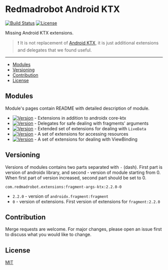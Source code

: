 # Redmadrobot Android KTX
 [![Build Status](https://img.shields.io/github/workflow/status/RedMadRobot/redmadrobot-android-ktx/CI/main?style=flat-square)][ci] [![License](https://img.shields.io/github/license/RedMadRobot/redmadrobot-android-ktx?style=flat-square)][license]

Missing Android KTX extensions.

> :exclamation: It is not replacement of [Android KTX][ktx], it is just additional extensions and delegates that we found useful.

---
<!-- START doctoc generated TOC please keep comment here to allow auto update -->
<!-- DON'T EDIT THIS SECTION, INSTEAD RE-RUN doctoc TO UPDATE -->


- [Modules](#modules)
- [Versioning](#versioning)
- [Contribution](#contribution)
- [License](#license)

<!-- END doctoc generated TOC please keep comment here to allow auto update -->

## Modules

Module's pages contain README with detailed description of module.

- [![Version](https://img.shields.io/bintray/v/redmadrobot-opensource/android/core-ktx?style=flat-square&label=core-ktx)][core-ktx] - Extensions in addition to androidx core-ktx
- [![Version](https://img.shields.io/bintray/v/redmadrobot-opensource/android/fragment-args-ktx?style=flat-square&label=fragment-args-ktx)][fragment-args-ktx] - Delegates for safe dealing with fragments' arguments
- [![Version](https://img.shields.io/bintray/v/redmadrobot-opensource/android/lifecycle-livedata-ktx?style=flat-square&label=lifecycle-livedata-ktx)][lifecycle-livedata-ktx] - Extended set of extensions for dealing with `LiveData`
- [![Version](https://img.shields.io/bintray/v/redmadrobot-opensource/android/resources-ktx?style=flat-square&label=resources-ktx)][resources-ktx] - A set of extensions for accessing resources
- [![Version](https://img.shields.io/bintray/v/redmadrobot-opensource/android/viewbinding-ktx?style=flat-square&label=viewbinding-ktx)][viewbinding-ktx] - A set of extensions for dealing with ViewBinding

## Versioning

Versions of modules contains two parts separated with `-` (dash).
First part is version of androidx library, and second - version of module starting from 0.
When first part of version increased, second part should be set to 0.

```
com.redmadrobot.extensions:fragment-args-ktx:2.2.0-0
```
- `2.2.0` - version of `androidx.fragment:fragment`
- `0` - version of extensions. First version of extensions for `fragment:2.2.0`

## Contribution

Merge requests are welcome.
For major changes, please open an issue first to discuss what you would like to change.

## License

[MIT][license]

[ktx]: https://developer.android.com/kotlin/ktx

[core-ktx]: core-ktx
[fragment-args-ktx]: fragment-args-ktx
[lifecycle-livedata-ktx]: lifecycle-livedata-ktx
[resources-ktx]: resources-ktx
[viewbinding-ktx]: viewbinding-ktx
[ci]: https://github.com/RedMadRobot/redmadrobot-android-ktx/actions
[license]: LICENSE
